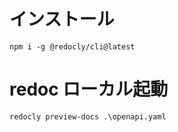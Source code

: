 # インストール

```
npm i -g @redocly/cli@latest
```

# redoc ローカル起動

```
redocly preview-docs .\openapi.yaml
```
